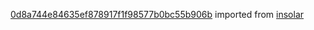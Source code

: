 [0d8a744e84635ef878917f1f98577b0bc55b906b](https://github.com/insolar/insolar/commit/0d8a744e84635ef878917f1f98577b0bc55b906b) imported from [insolar](https://github.com/insolar/insolar)
